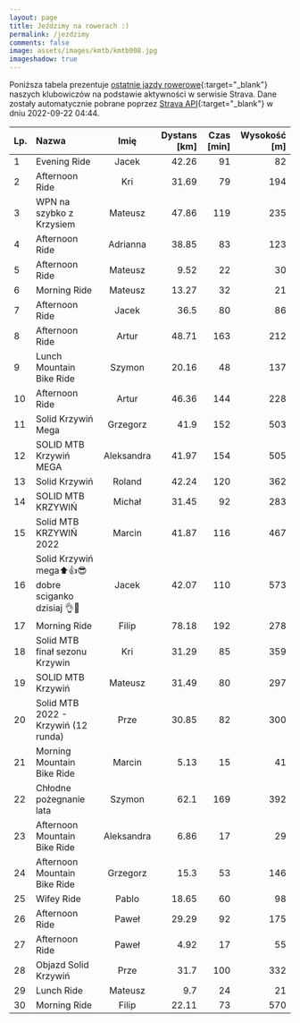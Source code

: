 ```yaml
---
layout: page
title: Jeździmy na rowerach :)
permalink: /jezdzimy
comments: false
image: assets/images/kmtb/kmtb008.jpg
imageshadow: true
---
```


Poniższa tabela prezentuje [ostatnie jazdy rowerowe](https://www.strava.com/clubs/336381){:target="_blank"} naszych klubowiczów na podstawie aktywności w serwisie Strava. Dane zostały automatycznie pobrane poprzez [Strava API](https://developers.strava.com/docs/reference/#api-Clubs-getClubActivitiesById){:target="_blank"} w dniu 2022-09-22 04:44.

Lp. | Nazwa | Imię | Dystans [km] | Czas [min] | Wysokość [m]
:--- | :--- | :---: | ---: | ---: | ---:
1|Evening Ride|Jacek|42.26|91|82
2|Afternoon Ride|Kri|31.69|79|194
3|WPN na szybko z Krzysiem|Mateusz|47.86|119|235
4|Afternoon Ride|Adrianna|38.85|83|123
5|Afternoon Ride|Mateusz|9.52|22|30
6|Morning Ride|Mateusz|13.27|32|21
7|Afternoon Ride|Jacek|36.5|80|86
8|Afternoon Ride|Artur|48.71|163|212
9|Lunch Mountain Bike Ride|Szymon|20.16|48|137
10|Afternoon Ride|Artur|46.36|144|228
11|Solid Krzywiń Mega|Grzegorz|41.9|152|503
12|SOLID MTB Krzywiń MEGA|Aleksandra|41.97|154|505
13|Solid Krzywiń |Roland|42.24|120|362
14|SOLID MTB KRZYWIŃ |Michał|31.45|92|283
15|Solid MTB KRZYWIŃ 2022|Marcin|41.87|116|467
16|Solid Krzywiń mega⬆️👍😎dobre sciganko dzisiaj 👌🦘|Jacek|42.07|110|573
17|Morning Ride|Filip|78.18|192|278
18|Solid MTB finał sezonu Krzywin |Kri|31.29|85|359
19|SOLID MTB Krzywiń|Mateusz|31.49|80|297
20|Solid MTB 2022 - Krzywiń (12 runda)|Prze|30.85|82|300
21|Morning Mountain Bike Ride|Marcin|5.13|15|41
22|Chłodne pożegnanie lata|Szymon|62.1|169|392
23|Afternoon Mountain Bike Ride|Aleksandra|6.86|17|29
24|Afternoon Mountain Bike Ride|Grzegorz|15.3|53|146
25|Wifey Ride|Pablo|18.65|60|98
26|Afternoon Ride|Paweł|29.29|92|175
27|Afternoon Ride|Paweł|4.92|17|55
28|Objazd Solid Krzywiń |Prze|31.7|100|332
29|Lunch Ride|Mateusz|9.7|24|21
30|Morning Ride|Filip|22.11|73|570
